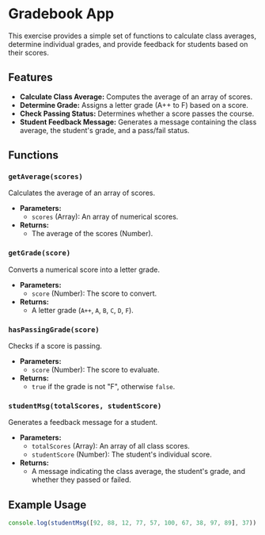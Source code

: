 # Gradebook App

This exercise provides a simple set of functions to calculate class averages, determine individual grades, and provide feedback for students based on their scores.

## Features

- **Calculate Class Average:** Computes the average of an array of scores.
- **Determine Grade:** Assigns a letter grade (A++ to F) based on a score.
- **Check Passing Status:** Determines whether a score passes the course.
- **Student Feedback Message:** Generates a message containing the class average, the student's grade, and a pass/fail status.

## Functions

### `getAverage(scores)`

Calculates the average of an array of scores.

- **Parameters:**
  - `scores` (Array): An array of numerical scores.
- **Returns:**
  - The average of the scores (Number).

### `getGrade(score)`

Converts a numerical score into a letter grade.

- **Parameters:**
  - `score` (Number): The score to convert.
- **Returns:**
  - A letter grade (`A++`, `A`, `B`, `C`, `D`, `F`).

### `hasPassingGrade(score)`

Checks if a score is passing.

- **Parameters:**
  - `score` (Number): The score to evaluate.
- **Returns:**
  - `true` if the grade is not "F", otherwise `false`.

### `studentMsg(totalScores, studentScore)`

Generates a feedback message for a student.

- **Parameters:**
  - `totalScores` (Array): An array of all class scores.
  - `studentScore` (Number): The student's individual score.
- **Returns:**
  - A message indicating the class average, the student's grade, and whether they passed or failed.

## Example Usage

```javascript
console.log(studentMsg([92, 88, 12, 77, 57, 100, 67, 38, 97, 89], 37));
```
